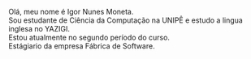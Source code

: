 Olá, meu nome é Igor Nunes Moneta.                                                                                                                                                             
Sou estudante de Ciência da Computação na UNIPÊ e estudo a lingua inglesa no YAZIGI.                                                                                                                  
Estou atualmente no segundo período do curso.                                                                                                                                                                  
Estágiario da empresa Fábrica de Software.



